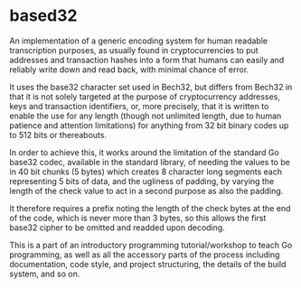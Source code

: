 # based32

An implementation of a generic encoding system for human readable 
transcription purposes, as usually found in cryptocurrencies to put 
addresses and transaction hashes into a form that humans can easily and 
reliably write down and read back, with minimal chance of error.

It uses the base32 character set used in Bech32, but differs from Bech32 in 
that it is not solely targeted at the purpose of cryptocurrency addresses, 
keys and transaction identifiers, or, more precisely, that it is written to 
enable the use for any length (though not unlimited length, due to human 
patience and attention limitations) for anything from 32 bit binary codes up 
to 512 bits or thereabouts.

In order to achieve this, it works around the limitation of the standard Go 
base32 codec, available in the standard library, of needing the values to be 
in 40 bit chunks (5 bytes) which creates 8 character long segments each 
representing 5 bits of data, and the ugliness of padding, by varying the 
length of the check value to act in a second purpose as also the padding.

It therefore requires a prefix noting the length of the check bytes at the 
end of the code, which is never more than 3 bytes, so this allows the first 
base32 cipher to be omitted and readded upon decoding.

This is a part of an introductory programming tutorial/workshop to teach Go 
programming, as well as all the accessory parts of the process including 
documentation, code style, and project structuring, the details of the build 
system, and so on.

